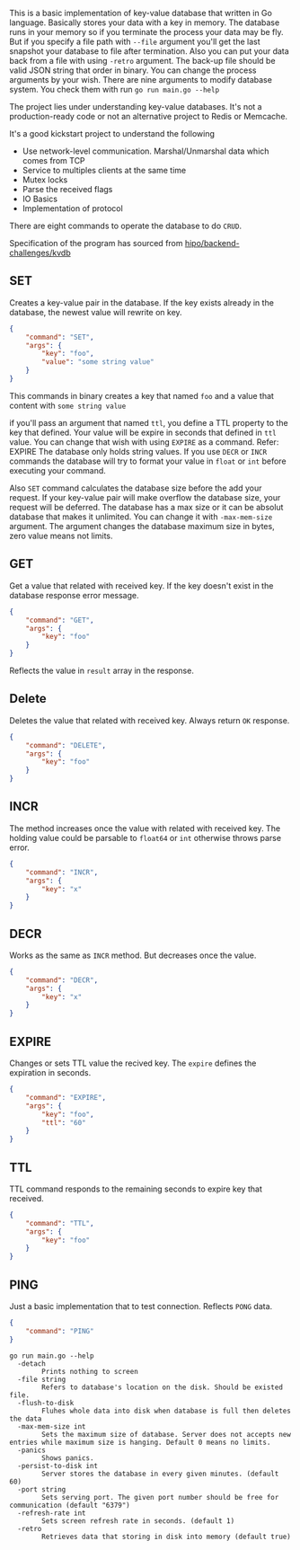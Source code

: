 This is a basic implementation of key-value database that written in Go language. Basically stores your data with a key in memory.
The database runs in your memory so if you terminate the process your data may be fly. But if you specify a file path with `--file` argument you'll get the last snapshot your database to file after termination. Also you can put your data back from a file with using `-retro` argument. The back-up file should be valid JSON string that order in binary. You can change the process arguments by your wish. There are nine arguments to modify database system. You check them with run `go run main.go --help`

The project lies under understanding key-value databases. It's not a production-ready code or not an alternative project to Redis or Memcache. 

It's a good kickstart project to understand the following
* Use network-level communication. Marshal/Unmarshal data which comes from TCP
* Service to multiples clients at the same time
* Mutex locks
* Parse the received flags
* IO Basics
* Implementation of protocol

There are eight commands to operate the database to do `CRUD`.

Specification of the program has sourced from [hipo/backend-challenges/kvdb](https://github.com/Hipo/backend-challenges/tree/master/kvdb)

## SET
Creates a key-value pair in the database. If the key exists already in the database, the newest value will rewrite on key.

```json
{
    "command": "SET",
    "args": {
        "key": "foo",
        "value": "some string value"
    }
}
```
This commands in binary creates a key that named `foo` and a value that content with `some string value`

if you'll pass an argument that named `ttl`, you define a TTL property to the key that defined. Your value will be expire in seconds that defined in `ttl` value. You can change that wish with using `EXPIRE` as a command. Refer: EXPIRE
The database only holds string values. If you use `DECR` or `INCR` commands the database will try to format your value in `float` or `int` before executing your command. 

Also `SET` command calculates the database size before the add your request. If your key-value pair will make overflow the database size, your request will be deferred. The database has a max size or it can be absolut database that makes it unlimited. You can change it with `-max-mem-size` argument. The argument changes the database maximum size in bytes, zero value means not limits.

## GET
Get a value that related with received key. If the key doesn't exist in the database response error message.

```json
{
    "command": "GET",
    "args": {
        "key": "foo"
    }
}
```
Reflects the value in `result` array in the response.

## Delete
Deletes the value that related with received key. Always return `OK` response.

```json
{
    "command": "DELETE",
    "args": {
        "key": "foo"
    }
}
```

## INCR
The method increases once the value with related with received key. The holding value could be parsable to `float64` or `int` otherwise throws parse error.

```json
{
    "command": "INCR",
    "args": {
        "key": "x"
    }
}
```

## DECR
Works as the same as `INCR` method. But decreases once the value.

```json
{
    "command": "DECR",
    "args": {
        "key": "x"
    }
}
```

## EXPIRE
Changes or sets TTL value the recived key. The `expire` defines the expiration in seconds.
```json
{
    "command": "EXPIRE",
    "args": {
        "key": "foo",
        "ttl": "60"
    }
}
```
## TTL
TTL command responds to the remaining seconds to expire key that received.

```json
{
    "command": "TTL",
    "args": {
        "key": "foo"
    }
}
```

## PING
Just a basic implementation that to test connection. Reflects `PONG` data.

```json
{
    "command": "PING"
}
```

```
go run main.go --help
  -detach
        Prints nothing to screen
  -file string
        Refers to database's location on the disk. Should be existed file.
  -flush-to-disk
        Fluhes whole data into disk when database is full then deletes the data
  -max-mem-size int
        Sets the maximum size of database. Server does not accepts new entries while maximum size is hanging. Default 0 means no limits.
  -panics
        Shows panics.
  -persist-to-disk int
        Server stores the database in every given minutes. (default 60)
  -port string
        Sets serving port. The given port number should be free for communication (default "6379")
  -refresh-rate int
        Sets screen refresh rate in seconds. (default 1)
  -retro
        Retrieves data that storing in disk into memory (default true)
```